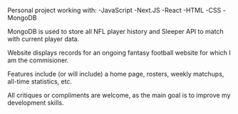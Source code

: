 
Personal project working with:
    -JavaScript
    -Next.JS
    -React
    -HTML 
    -CSS
    -MongoDB
    
MongoDB is used to store all NFL player history and Sleeper API to match with current player data.

Website displays records for an ongoing fantasy football website for which I am the commisioner. 

Features include (or will include) a home page, rosters, weekly matchups, all-time statistics, etc. 

All critiques or compliments are welcome, as the main goal is to improve my development skills.

